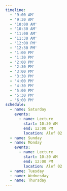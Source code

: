 ```yaml
---
timeline:
  - '9:00 AM'
  - '9:30 AM'
  - '10:00 AM'
  - '10:30 AM'
  - '11:00 AM'
  - '11:30 AM'
  - '12:00 PM'
  - '12:30 PM'
  - '1:00 PM'
  - '1:30 PM'
  - '2:00 PM'
  - '2:30 PM'
  - '3:00 PM'
  - '3:30 PM'
  - '4:00 PM'
  - '4:30 PM'
  - '5:00 PM'
  - '5:30 PM'
  - '6:00 PM'
schedule:
  - name: Saturday
    events:
      - name: Lecture
        start: 10:30 AM
        end: 12:00 PM
        location: Alef 02
  - name: Sunday
  - name: Monday
    events:
      - name: Lecture
        start: 10:30 AM
        end: 12:00 PM
        location: Alef 02
  - name: Tuesday
  - name: Wednesday
  - name: Thursday
---
```

